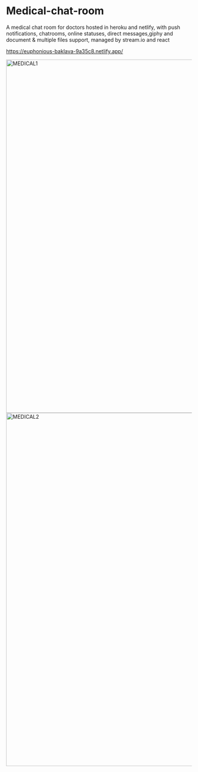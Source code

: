 # Medical-chat-room
A medical chat room for doctors hosted in heroku and netlify, with push notifications, chatrooms, online statuses, direct messages,giphy and document & multiple files support, managed by stream.io and react

https://euphonious-baklava-9a35c8.netlify.app/


<img width="957" alt="MEDICAL1" src="https://user-images.githubusercontent.com/97854457/184233887-356ba3cf-a530-40cf-b9c8-cc79afd21cff.png">



<img width="957" alt="MEDICAL2" src="https://user-images.githubusercontent.com/97854457/184234023-70c65fe7-739c-48c4-9ce4-d5a3a582bfc7.png">

